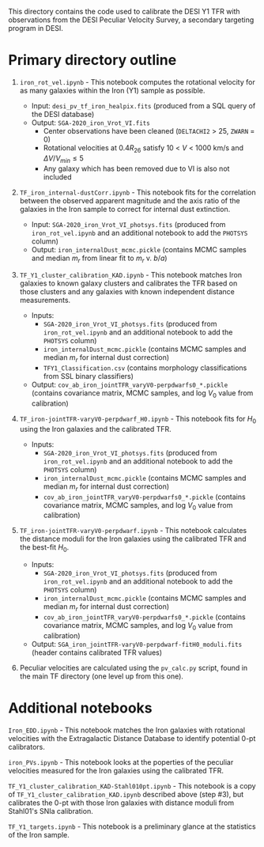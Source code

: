 This directory contains the code used to calibrate the DESI Y1 TFR with observations from the DESI Peculiar Velocity Survey, a secondary targeting program in DESI.

# Primary directory outline

1. `iron_rot_vel.ipynb` - This notebook computes the rotational velocity for as many galaxies within the Iron (Y1) sample as possible.
    * Input: `desi_pv_tf_iron_healpix.fits` (produced from a SQL query of the DESI database)
    * Output: `SGA-2020_iron_Vrot_VI.fits`
        * Center observations have been cleaned (`DELTACHI2` > 25, `ZWARN` = 0)
        * Rotational velocities at 0.4$R_{26}$ satisfy 10 < $V$ < 1000 km/s and $\Delta V/V_{min} \leq 5$
        * Any galaxy which has been removed due to VI is also not included

2. `TF_iron_internal-dustCorr.ipynb` - This notebook fits for the correlation between the observed apparent magnitude and the axis ratio of the galaxies in the Iron sample to correct for internal dust extinction.
    * Input: `SGA-2020_iron_Vrot_VI_photsys.fits` (produced from `iron_rot_vel.ipynb` and an additional notebook to add the `PHOTSYS` column)
    * Output: `iron_internalDust_mcmc.pickle` (contains MCMC samples and median $m_r$ from linear fit to $m_r$ v. $b/a$)

3. `TF_Y1_cluster_calibration_KAD.ipynb` - This notebook matches Iron galaxies to known galaxy clusters and calibrates the TFR based on those clusters and any galaxies with known independent distance measurements.
    * Inputs:
        * `SGA-2020_iron_Vrot_VI_photsys.fits` (produced from `iron_rot_vel.ipynb` and an additional notebook to add the `PHOTSYS` column)
        * `iron_internalDust_mcmc.pickle` (contains MCMC samples and median $m_r$ for internal dust correction)
        * `TFY1_Classification.csv` (contains morphology classifications from SSL binary classifiers)
    * Output: `cov_ab_iron_jointTFR_varyV0-perpdwarfs0_*.pickle` (contains covariance matrix, MCMC samples, and log $V_0$ value from calibration)

4. `TF_iron-jointTFR-varyV0-perpdwarf_H0.ipynb` - This notebook fits for $H_0$ using the Iron galaxies and the calibrated TFR.
    * Inputs:
        * `SGA-2020_iron_Vrot_VI_photsys.fits` (produced from `iron_rot_vel.ipynb` and an additional notebook to add the `PHOTSYS` column)
        * `iron_internalDust_mcmc.pickle` (contains MCMC samples and median $m_r$ for internal dust correction)
        * `cov_ab_iron_jointTFR_varyV0-perpdwarfs0_*.pickle` (contains covariance matrix, MCMC samples, and log $V_0$ value from calibration)

5. `TF_iron-jointTFR-varyV0-perpdwarf.ipynb` - This notebook calculates the distance moduli for the Iron galaxies using the calibrated TFR and the best-fit $H_0$.
    * Inputs:
        * `SGA-2020_iron_Vrot_VI_photsys.fits` (produced from `iron_rot_vel.ipynb` and an additional notebook to add the `PHOTSYS` column)
        * `iron_internalDust_mcmc.pickle` (contains MCMC samples and median $m_r$ for internal dust correction)
        * `cov_ab_iron_jointTFR_varyV0-perpdwarfs0_*.pickle` (contains covariance matrix, MCMC samples, and log $V_0$ value from calibration)
    * Output: `SGA_iron_jointTFR-varyV0-perpdwarf-fitH0_moduli.fits` (header contains calibrated TFR values)

6. Peculiar velocities are calculated using the `pv_calc.py` script, found in the main TF directory (one level up from this one).

# Additional notebooks

`Iron_EDD.ipynb` - This notebook matches the Iron galaxies with rotational velocities with the Extragalactic Distance Database to identify potential 0-pt calibrators.

`iron_PVs.ipynb` - This notebook looks at the poperties of the peculiar velocities measured for the Iron galaxies using the calibrated TFR.

`TF_Y1_cluster_calibration_KAD-Stahl010pt.ipynb` - This notebook is a copy of `TF_Y1_cluster_calibration_KAD.ipynb` described above (step #3), but calibrates the 0-pt with those Iron galaxies with distance moduli from Stahl01's SNIa calibration.

`TF_Y1_targets.ipynb` - This notebook is a preliminary glance at the statistics of the Iron sample.